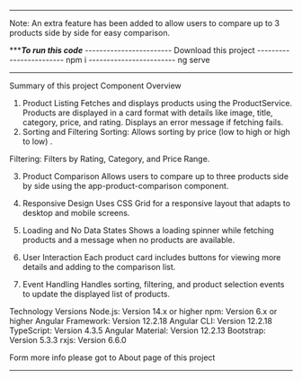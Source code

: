 
----------------------------------------------------------------------------------------------------------------------------
 
Note: An extra feature has been added to allow users to compare up to 3 products side by side for easy comparison.


********************************************************************To run this code*****************************************************************
------------------------ Download this project
------------------------ npm i
------------------------ ng serve
*****************************************************************************************************************************************************






Summary of this project
Component Overview

1. Product Listing
   Fetches and displays products using the ProductService.
   Products are displayed in a card format with details like image, title, category, price, and rating.
   Displays an error message if fetching fails.
2. Sorting and Filtering
   Sorting:
   Allows sorting by price (low to high or high to low) .

Filtering:
Filters by Rating, Category, and Price Range.

3. Product Comparison
   Allows users to compare up to three products side by side using the app-product-comparison component.

4. Responsive Design
   Uses CSS Grid for a responsive layout that adapts to desktop and mobile screens.

5. Loading and No Data States
   Shows a loading spinner while fetching products and a message when no products are available.

6. User Interaction
   Each product card includes buttons for viewing more details and adding to the comparison list.

7. Event Handling
   Handles sorting, filtering, and product selection events to update the displayed list of products.

Technology Versions
Node.js:
Version 14.x or higher
npm:
Version 6.x or higher
Angular Framework:
Version 12.2.18
Angular CLI:
Version 12.2.18
TypeScript:
Version 4.3.5
Angular Material:
Version 12.2.13
Bootstrap:
Version 5.3.3
rxjs:
Version 6.6.0

Form more info please got to About page of this project

--------------------------------------------------------------------------------------------------
